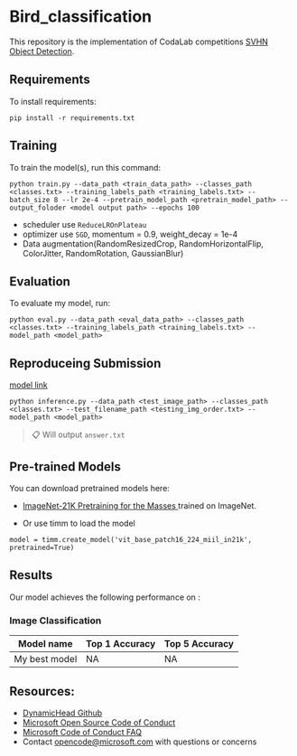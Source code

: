 # Bird_classification

This repository is the implementation of CodaLab competitions [SVHN Object Detection](https://reurl.cc/Q6N0M2). 

## Requirements

To install requirements:

```setup
pip install -r requirements.txt
```

## Training

To train the model(s), run this command:

```train
python train.py --data_path <train_data_path> --classes_path <classes.txt> --training_labels_path <training_labels.txt> --batch_size 8 --lr 2e-4 --pretrain_model_path <pretrain_model_path> --output_foloder <model output path> --epochs 100
```

* scheduler use `ReduceLROnPlateau`
* optimizer  use `SGD`, momentum = 0.9, weight_decay = 1e-4
* Data augmentation(RandomResizedCrop, RandomHorizontalFlip, ColorJitter, RandomRotation, GaussianBlur)

## Evaluation

To evaluate my model, run:

```eval
python eval.py --data_path <eval_data_path> --classes_path <classes.txt> --training_labels_path <training_labels.txt> --model_path <model_path>
```

## Reproduceing Submission

[model link](https://drive.google.com/file/d/1FXQF4Pbpco3FkNbiQxSbN__ZSSd-ypsV/view?usp=sharing)

```inference
python inference.py --data_path <test_image_path> --classes_path <classes.txt> --test_filename_path <testing_img_order.txt> --model_path <model_path>
```
>📋 Will output `answer.txt`
## Pre-trained Models

You can download pretrained models here:

- [ImageNet-21K Pretraining for the Masses
](https://github.com/Alibaba-MIIL/ImageNet21K) trained on ImageNet.

- Or use timm to load the model

```
model = timm.create_model('vit_base_patch16_224_miil_in21k', pretrained=True)
```

## Results

Our model achieves the following performance on :

### Image Classification

| Model name         | Top 1 Accuracy  | Top 5 Accuracy |
| ------------------ |---------------- | -------------- |
| My best model      |     NA          |      NA        |


## Resources:

- [DynamicHead Github](https://github.com/microsoft/DynamicHead)
- [Microsoft Open Source Code of Conduct](https://opensource.microsoft.com/codeofconduct/)
- [Microsoft Code of Conduct FAQ](https://opensource.microsoft.com/codeofconduct/faq/)
- Contact [opencode@microsoft.com](mailto:opencode@microsoft.com) with questions or concerns

